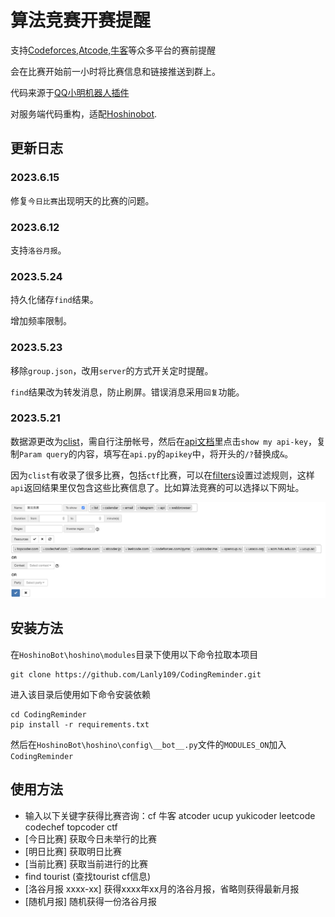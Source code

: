 # 算法竞赛开赛提醒

支持[Codeforces](https://codeforces.com/),[Atcode](https://atcoder.jp),[牛客](https://ac.nowcoder.com/acm/home)等众多平台的赛前提醒

会在比赛开始前一小时将比赛信息和链接推送到群上。

代码来源于[QQ小明机器人插件](https://github.com/bobby285271/xiaoming-bot)

对服务端代码重构，适配[Hoshinobot](https://github.com/Ice-Cirno/HoshinoBot).

## 更新日志

### 2023.6.15

修复`今日比赛`出现明天的比赛的问题。

### 2023.6.12

支持`洛谷月报`。

### 2023.5.24

持久化储存`find`结果。

增加频率限制。

### 2023.5.23

移除`group.json`，改用`server`的方式开关定时提醒。

`find`结果改为转发消息，防止刷屏。错误消息采用`回复`功能。

### 2023.5.21

数据源更改为[clist](https://clist.by)，需自行注册帐号，然后在[api文档](https://clist.by/api/v3/doc/)里点击`show my api-key`，复制`Param query`的内容，填写在`api.py`的`apikey`中，将开头的`/?`替换成`&`。

因为`clist`有收录了很多比赛，包括`ctf`比赛，可以在[filters](https://clist.by/settings/filters/)设置过滤规则，这样`api`返回结果里仅包含这些比赛信息了。比如算法竞赛的可以选择以下网址。

![algorithm_contest](README-img/algorithm_contest.png)

## 安装方法

在```HoshinoBot\hoshino\modules```目录下使用以下命令拉取本项目

```
git clone https://github.com/Lanly109/CodingReminder.git
```

进入该目录后使用如下命令安装依赖

```
cd CodingReminder
pip install -r requirements.txt
```

然后在```HoshinoBot\hoshino\config\__bot__.py```文件的```MODULES_ON```加入```CodingReminder```


## 使用方法

- 输入以下关键字获得比赛咨询：cf 牛客 atcoder ucup yukicoder leetcode codechef topcoder ctf
- [今日比赛] 获取今日未举行的比赛
- [明日比赛] 获取明日比赛
- [当前比赛] 获取当前进行的比赛
- find tourist (查找tourist cf信息) 
- [洛谷月报 xxxx-xx] 获得xxxx年xx月的洛谷月报，省略则获得最新月报
- [随机月报] 随机获得一份洛谷月报
